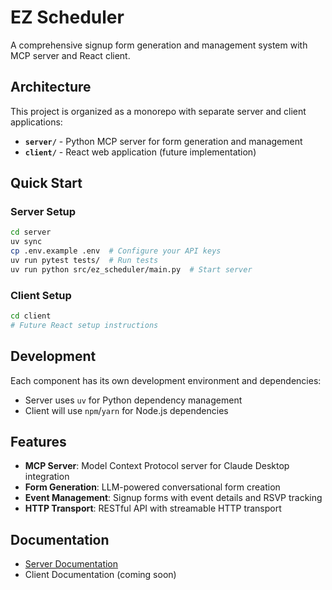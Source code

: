 # EZ Scheduler

A comprehensive signup form generation and management system with MCP server and React client.

## Architecture

This project is organized as a monorepo with separate server and client applications:

- **`server/`** - Python MCP server for form generation and management
- **`client/`** - React web application (future implementation)

## Quick Start

### Server Setup

```bash
cd server
uv sync
cp .env.example .env  # Configure your API keys
uv run pytest tests/  # Run tests
uv run python src/ez_scheduler/main.py  # Start server
```

### Client Setup

```bash
cd client
# Future React setup instructions
```

## Development

Each component has its own development environment and dependencies:

- Server uses `uv` for Python dependency management
- Client will use `npm`/`yarn` for Node.js dependencies

## Features

- **MCP Server**: Model Context Protocol server for Claude Desktop integration
- **Form Generation**: LLM-powered conversational form creation
- **Event Management**: Signup forms with event details and RSVP tracking
- **HTTP Transport**: RESTful API with streamable HTTP transport

## Documentation

- [Server Documentation](./server/README.md)
- Client Documentation (coming soon)
